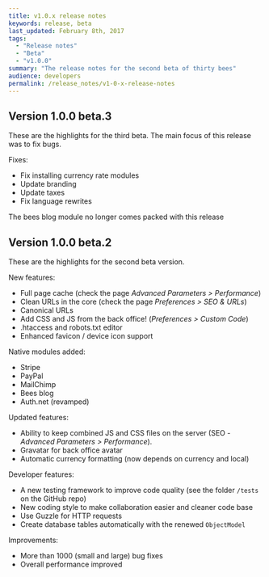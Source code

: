 ```yaml
---
title: v1.0.x release notes
keywords: release, beta
last_updated: February 8th, 2017
tags: 
  - "Release notes"
  - "Beta"
  - "v1.0.0"
summary: "The release notes for the second beta of thirty bees"
audience: developers
permalink: /release_notes/v1-0-x-release-notes
---
```


## Version 1.0.0 beta.3
These are the highlights for the third beta. The main focus of this release was to fix bugs.

Fixes:  
  - Fix installing currency rate modules  
  - Update branding  
  - Update taxes  
  - Fix language rewrites  
  
The bees blog module no longer comes packed with this release

## Version 1.0.0 beta.2
These are the highlights for the second beta version.

New features:  
  - Full page cache (check the page *Advanced Parameters > Performance*)  
  - Clean URLs in the core (check the page *Preferences > SEO & URLs*)  
  - Canonical URLs  
  - Add CSS and JS from the back office! (*Preferences > Custom Code*)  
  - .htaccess and robots.txt editor  
  - Enhanced favicon / device icon support  

Native modules added:  
- Stripe  
- PayPal  
- MailChimp  
- Bees blog  
- Auth.net (revamped)  

Updated features:  
- Ability to keep combined JS and CSS files on the server (SEO - *Advanced Parameters > Performance*).  
- Gravatar for back office avatar  
- Automatic currency formatting (now depends on currency and local)  

Developer features:  
- A new testing framework to improve code quality (see the folder `/tests` on the GitHub repo)  
- New coding style to make collaboration easier and cleaner code base  
- Use Guzzle for HTTP requests  
- Create database tables automatically with the renewed `ObjectModel`  

Improvements:  
- More than 1000 (small and large) bug fixes  
- Overall performance improved  
